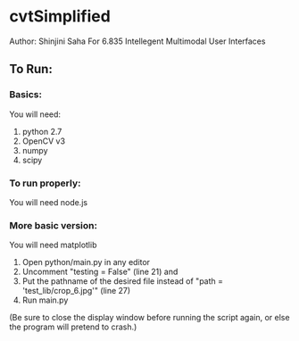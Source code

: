 # cvtSimplified

Author: Shinjini Saha
For 6.835 Intellegent Multimodal User Interfaces

## To Run:

### Basics:

You will need:
1. python 2.7
2. OpenCV v3
3. numpy
4. scipy

### To run properly:

You will need node.js

### More basic version:

You will need matplotlib
1. Open python/main.py in any editor
2. Uncomment "testing = False" (line 21) and
3. Put the pathname of the desired file instead of "path = 'test_lib/crop_6.jpg'" (line 27)
4. Run main.py

(Be sure to close the display window before running the script again, or else the program will pretend to crash.)